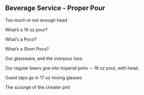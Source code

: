 ## Beverage Service - Proper Pour

Too much or not enough head

What’s a 16 oz pour?

What’s a Poco?

What’s a Short Poco?

Our glassware, and the overpour loss.

Our regular beers goe into imperial pints -- 16 oz pour, with head.

Guest taps go in 17 oz mixing glasses

The scourge of the cheater pint

